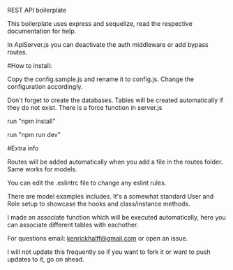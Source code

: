 REST API boilerplate

This boilerplate uses express and sequelize, read the respective documentation for help.

In ApiServer.js you can deactivate the auth middleware or add bypass routes.

#How to install:

Copy the config.sample.js and rename it to config.js. Change the configuration accordingly.

Don't forget to create the databases. Tables will be created automatically if they do not exist. There is a force function in server.js

run "npm install"

run "npm run dev"

#Extra info

Routes will be added automatically when you add a file in the routes folder. Same works for models.

You can edit the .eslintrc file to change any eslint rules.

There are model examples includes. It's a somewhat standard User and Role setup to showcase the hooks and class/instance methods.

I made an associate function which will be executed automatically, here you can associate different tables with eachother.

For questions email: kenrickhalff@gmail.com or open an issue.

I will not update this frequently so if you want to fork it or want to push updates to it, go on ahead.
